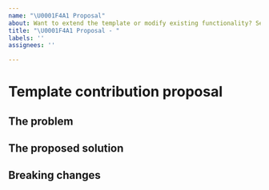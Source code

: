 ```yaml
---
name: "\U0001F4A1 Proposal"
about: Want to extend the template or modify existing functionality? Send us a proposal
title: "\U0001F4A1 Proposal - "
labels: ''
assignees: ''

---
```


<!--
🎉❤️ Thank you for taking time to contribute to the template! ❤️🎉
Please use this template to propose a change you'd like to make
-->

# Template contribution proposal

## The problem

<!--
Start with describing the problem you want to solve
-->

## The proposed solution

<!--
Detail the solution you're proposing to the problem above
-->

## Breaking changes

<!--
Are there any breaking changes with this proposal? If so, please detail them here
-->
